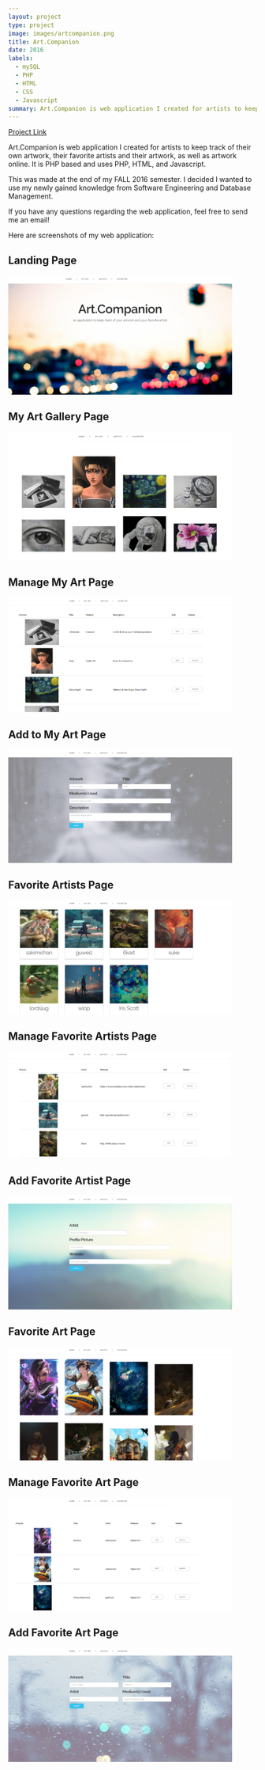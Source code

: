 ```yaml
---
layout: project
type: project
image: images/artcompanion.png
title: Art.Companion
date: 2016
labels:
  - mySQL
  - PHP
  - HTML
  - CSS
  - Javascript
summary: Art.Companion is web application I created for artists to keep track of their own artwork, their favorite artists and their artwork, as well as artwork online. It is PHP based and uses PHP, HTML, and Javascript.
---
```


[Project Link](https://github.com/gviloria/art.companion)

Art.Companion is web application I created for artists to keep track of their own artwork, their favorite artists and their artwork,
as well as artwork online. It is PHP based and uses PHP, HTML, and Javascript.

This was made at the end of my FALL 2016 semester. I decided I wanted to use my newly gained knowledge from Software Engineering and Database Management.

If you have any questions regarding the web application, feel free to send me an email!

Here are screenshots of my web application:

## Landing Page
<img src="../images/landing_page.png" style="max-width:90%;">

## My Art Gallery Page
<img src="../images/myart_gallery.png" style="max-width:90%;">

## Manage My Art Page
<img src="../images/myart_manage.png" style="max-width:90%;">

## Add to My Art Page
<img src="../images/myart_add.png" style="max-width:90%;">

## Favorite Artists Page
<img src="../images/favartist.png" style="max-width:90%;">

## Manage Favorite Artists Page
<img src="../images/favartist_manage.png" style="max-width:90%;">

## Add Favorite Artist Page
<img src="../images/addfavartist.png" style="max-width:90%;">

## Favorite Art Page
<img src="../images/favart.png" style="max-width:90%;">

## Manage Favorite Art Page
<img src="../images/favart_manage.png" style="max-width:90%;">

## Add Favorite Art Page
<img src="../images/addfavart.png" style="max-width:90%;">

